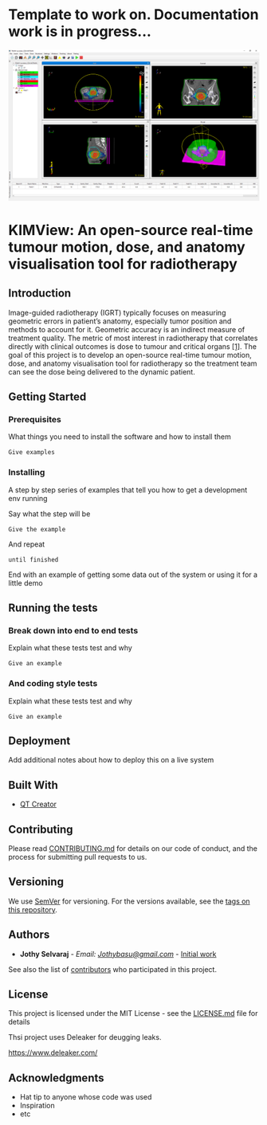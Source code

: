 # Template to work on. Documentation work is in progress...
![alt text](https://github.com/Jothy/KIMView/blob/master/Icons/KIMView.png)

# KIMView: An open-source real-time tumour motion, dose, and anatomy visualisation tool for radiotherapy

## Introduction

Image-guided radiotherapy (IGRT) typically focuses on measuring geometric errors in patient’s anatomy, especially tumor position and methods to account for it. Geometric accuracy is an indirect measure of treatment quality. The metric of most interest in radiotherapy that correlates directly with clinical outcomes is dose to tumour and critical organs [[1]](https://pubmed.ncbi.nlm.nih.gov/20171515/). The goal of this project is to develop an open-source real-time tumour motion, dose, and anatomy visualisation tool for radiotherapy so the treatment team can see the dose being delivered to the dynamic patient.


## Getting Started



### Prerequisites

What things you need to install the software and how to install them

```
Give examples
```

### Installing

A step by step series of examples that tell you how to get a development env running

Say what the step will be

```
Give the example
```

And repeat

```
until finished
```

End with an example of getting some data out of the system or using it for a little demo

## Running the tests



### Break down into end to end tests

Explain what these tests test and why

```
Give an example
```

### And coding style tests

Explain what these tests test and why

```
Give an example
```

## Deployment

Add additional notes about how to deploy this on a live system

## Built With

* [QT Creator](https://www.qt.io/product/development-tools)


## Contributing

Please read [CONTRIBUTING.md](https://gist.github.com/PurpleBooth/b24679402957c63ec426) for details on our code of conduct, and the process for submitting pull requests to us.

## Versioning

We use [SemVer](http://semver.org/) for versioning. For the versions available, see the [tags on this repository](https://github.com/Jothy/KIMView/tags). 

## Authors

* **Jothy Selvaraj** - *Email: Jothybasu@gmail.com* - [Initial work](https://livrepository.liverpool.ac.uk/17533/)

See also the list of [contributors](https://github.com/your/project/contributors) who participated in this project.

## License

This project is licensed under the MIT License - see the [LICENSE.md](https://github.com/Jothy/KIMView/blob/bbe98d173ba6c38958d506e7451bf99b1e25b5a4/LICENSE) file for details

Thsi project uses Deleaker for deugging leaks.

https://www.deleaker.com/

## Acknowledgments

* Hat tip to anyone whose code was used
* Inspiration
* etc

